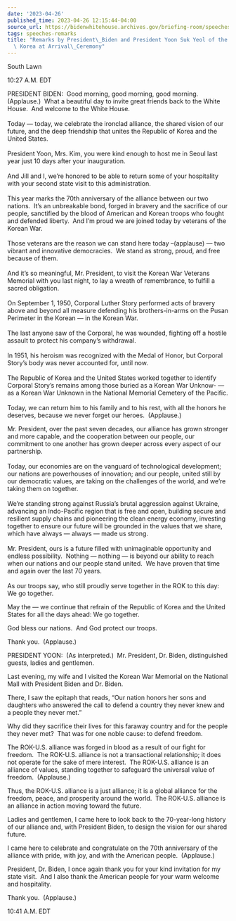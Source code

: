 ```yaml
---
date: '2023-04-26'
published_time: 2023-04-26 12:15:44-04:00
source_url: https://bidenwhitehouse.archives.gov/briefing-room/speeches-remarks/2023/04/26/remarks-by-president-biden-and-president-yoon-suk-yeol-of-the-republic-of-korea-at-arrival-ceremony/
tags: speeches-remarks
title: "Remarks by President\_Biden and President Yoon Suk Yeol of the Republic of\
  \ Korea at Arrival\_Ceremony"
---
```

 
South Lawn

10:27 A.M. EDT

PRESIDENT BIDEN:  Good morning, good morning, good morning. 
(Applause.)  What a beautiful day to invite great friends back to the
White House.  And welcome to the White House.  
   
Today — today, we celebrate the ironclad alliance, the shared vision of
our future, and the deep friendship that unites the Republic of Korea
and the United States.  
   
President Yoon, Mrs. Kim, you were kind enough to host me in Seoul last
year just 10 days after your inauguration.  
   
And Jill and I, we’re honored to be able to return some of your
hospitality with your second state visit to this administration.  
   
This year marks the 70th anniversary of the alliance between our two
nations.  It’s an unbreakable bond, forged in bravery and the sacrifice
of our people, sanctified by the blood of American and Korean troops who
fought and defended liberty.  And I’m proud we are joined today by
veterans of the Korean War.  
   
Those veterans are the reason we can stand here today –(applause) — two
vibrant and innovative democracies.  We stand as strong, proud, and free
because of them.  
   
And it’s so meaningful, Mr. President, to visit the Korean War Veterans
Memorial with you last night, to lay a wreath of remembrance, to fulfill
a sacred obligation.  
   
On September 1, 1950, Corporal Luther Story performed acts of bravery
above and beyond all measure defending his brothers-in-arms on the Pusan
Perimeter in the Korean — in the Korean War.  
   
The last anyone saw of the Corporal, he was wounded, fighting off a
hostile assault to protect his company’s withdrawal.  
   
In 1951, his heroism was recognized with the Medal of Honor, but
Corporal Story’s body was never accounted for, until now.  
   
The Republic of Korea and the United States worked together to identify
Corporal Story’s remains among those buried as a Korean War Unknow- — as
a Korean War Unknown in the National Memorial Cemetery of the Pacific.  
   
Today, we can return him to his family and to his rest, with all the
honors he deserves, because we never forget our heroes.  (Applause.)

Mr. President, over the past seven decades, our alliance has grown
stronger and more capable, and the cooperation between our people, our
commitment to one another has grown deeper across every aspect of our
partnership.  
   
Today, our economies are on the vanguard of technological development;
our nations are powerhouses of innovation; and our people, united still
by our democratic values, are taking on the challenges of the world, and
we’re taking them on together.  
   
We’re standing strong against Russia’s brutal aggression against
Ukraine, advancing an Indo-Pacific region that is free and open,
building secure and resilient supply chains and pioneering the clean
energy economy, investing together to ensure our future will be grounded
in the values that we share, which have always — always — made us
strong.  
   
Mr. President, ours is a future filled with unimaginable opportunity and
endless possibility.  Nothing — nothing — is beyond our ability to reach
when our nations and our people stand united.  We have proven that time
and again over the last 70 years.  
   
As our troops say, who still proudly serve together in the ROK to this
day: We go together.

May the — we continue that refrain of the Republic of Korea and the
United States for all the days ahead: We go together.

God bless our nations.  And God protect our troops.

Thank you.  (Applause.)

PRESIDENT YOON:  (As interpreted.)  Mr. President, Dr. Biden,
distinguished guests, ladies and gentlemen.

Last evening, my wife and I visited the Korean War Memorial on the
National Mall with President Biden and Dr. Biden.

There, I saw the epitaph that reads, “Our nation honors her sons and
daughters who answered the call to defend a country they never knew and
a people they never met.”

Why did they sacrifice their lives for this faraway country and for the
people they never met?  That was for one noble cause: to defend freedom.

The ROK-U.S. alliance was forged in blood as a result of our fight for
freedom.  The ROK-U.S. alliance is not a transactional relationship; it
does not operate for the sake of mere interest.  The ROK-U.S. alliance
is an alliance of values, standing together to safeguard the universal
value of freedom.  (Applause.)

Thus, the ROK-U.S. alliance is a just alliance; it is a global alliance
for the freedom, peace, and prosperity around the world.  The ROK-U.S.
alliance is an alliance in action moving toward the future.

Ladies and gentlemen, I came here to look back to the 70-year-long
history of our alliance and, with President Biden, to design the vision
for our shared future.

I came here to celebrate and congratulate on the 70th anniversary of the
alliance with pride, with joy, and with the American people. 
(Applause.)

President, Dr. Biden, I once again thank you for your kind invitation
for my state visit.  And I also thank the American people for your warm
welcome and hospitality.

Thank you.  (Applause.)

10:41 A.M. EDT
